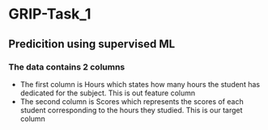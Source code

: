 # GRIP-Task_1

## Predicition using supervised ML

### The data contains 2 columns 
* The first column is Hours which states how many hours the student has dedicated for the subject. This is out feature column
* The second column is Scores which represents the scores of each student corresponding to the hours they studied. This is our target column
